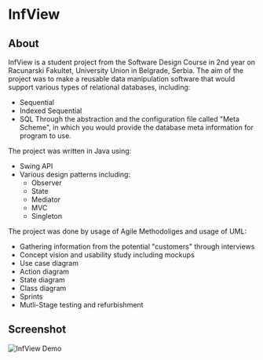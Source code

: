 # InfView

## About
InfView is a student project from the Software Design Course in 2nd year on Racunarski Fakultet, University Union in Belgrade, Serbia.
The aim of the project was to make a reusable data manipulation software that would support various types of relational databases, including: 
- Sequential
- Indexed Sequential
- SQL
Through the abstraction and the configuration file called "Meta Scheme", in which you would provide the database meta information for program to use.

The project was written in Java using:
- Swing API
- Various design patterns including: 
  - Observer
  - State
  - Mediator
  - MVC
  - Singleton

The project was done by usage of Agile Methodoliges and usage of UML:
  - Gathering information from the potential "customers" through interviews
  - Concept vision and usability study including mockups
  - Use case diagram
  - Action diagram
  - State diagram
  - Class diagram
  - Sprints
  - Mutli-Stage testing and refurbishment

## Screenshot
![InfView Demo](demo.png)
